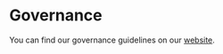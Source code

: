 # Governance

You can find our governance guidelines on our [website](https://www.aeon-toolkit.org/en/latest/get_involved/governance.html).
